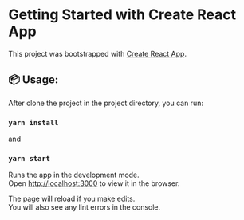 # Getting Started with Create React App

This project was bootstrapped with [Create React App](https://github.com/facebook/create-react-app).

## 📦 Usage:

After clone the project in the project directory, you can run:

### `yarn install`

and

### `yarn start`

Runs the app in the development mode.\
Open [http://localhost:3000](http://localhost:3000) to view it in the browser.

The page will reload if you make edits.\
You will also see any lint errors in the console.
